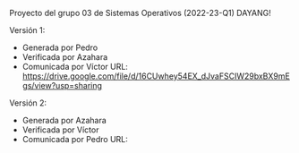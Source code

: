 Proyecto del grupo 03 de Sistemas Operativos (2022-23-Q1)
DAYANG!

Versión 1:
 - Generada por Pedro
 - Verificada por Azahara
 - Comunicada por Víctor
URL: https://drive.google.com/file/d/16CUwhey54EX_dJvaFSCIW29bxBX9mEgs/view?usp=sharing

Versión 2:
 - Generada por Azahara
 - Verificada por Víctor
 - Comunicada por Pedro
URL: 